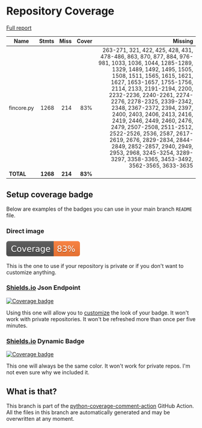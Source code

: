# Repository Coverage

[Full report](https://htmlpreview.github.io/?https://github.com/inco-org/fincore/blob/python-coverage-comment-action-data/htmlcov/index.html)

| Name       |    Stmts |     Miss |   Cover |   Missing |
|----------- | -------: | -------: | ------: | --------: |
| fincore.py |     1268 |      214 |     83% |263-271, 321, 422, 425, 428, 431, 478-486, 863, 870, 877, 884, 976-981, 1033, 1036, 1044, 1285-1289, 1329, 1489, 1492, 1495, 1505, 1508, 1511, 1565, 1615, 1621, 1627, 1653-1657, 1755-1756, 2114, 2133, 2191-2194, 2200, 2232-2236, 2240-2261, 2274-2276, 2278-2325, 2339-2342, 2348, 2367-2372, 2394, 2397, 2400, 2403, 2406, 2413, 2416, 2419, 2446, 2449, 2460, 2476, 2479, 2507-2508, 2511-2512, 2522-2526, 2536, 2587, 2617-2619, 2676, 2829-2834, 2844-2849, 2852-2857, 2940, 2949, 2953, 2968, 3245-3254, 3289-3297, 3358-3365, 3453-3492, 3562-3565, 3633-3635 |
|  **TOTAL** | **1268** |  **214** | **83%** |           |


## Setup coverage badge

Below are examples of the badges you can use in your main branch `README` file.

### Direct image

[![Coverage badge](https://raw.githubusercontent.com/inco-org/fincore/python-coverage-comment-action-data/badge.svg)](https://htmlpreview.github.io/?https://github.com/inco-org/fincore/blob/python-coverage-comment-action-data/htmlcov/index.html)

This is the one to use if your repository is private or if you don't want to customize anything.

### [Shields.io](https://shields.io) Json Endpoint

[![Coverage badge](https://img.shields.io/endpoint?url=https://raw.githubusercontent.com/inco-org/fincore/python-coverage-comment-action-data/endpoint.json)](https://htmlpreview.github.io/?https://github.com/inco-org/fincore/blob/python-coverage-comment-action-data/htmlcov/index.html)

Using this one will allow you to [customize](https://shields.io/endpoint) the look of your badge.
It won't work with private repositories. It won't be refreshed more than once per five minutes.

### [Shields.io](https://shields.io) Dynamic Badge

[![Coverage badge](https://img.shields.io/badge/dynamic/json?color=brightgreen&label=coverage&query=%24.message&url=https%3A%2F%2Fraw.githubusercontent.com%2Finco-org%2Ffincore%2Fpython-coverage-comment-action-data%2Fendpoint.json)](https://htmlpreview.github.io/?https://github.com/inco-org/fincore/blob/python-coverage-comment-action-data/htmlcov/index.html)

This one will always be the same color. It won't work for private repos. I'm not even sure why we included it.

## What is that?

This branch is part of the
[python-coverage-comment-action](https://github.com/marketplace/actions/python-coverage-comment)
GitHub Action. All the files in this branch are automatically generated and may be
overwritten at any moment.